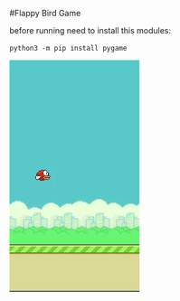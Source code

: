 #Flappy Bird Game

before running need to install this modules:
   ```
python3 -m pip install pygame
```


![](Preview.gif)